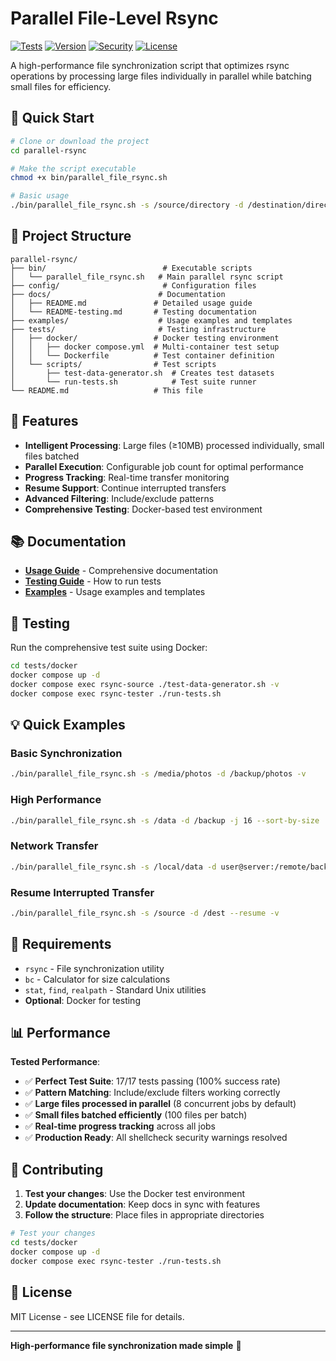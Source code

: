# Parallel File-Level Rsync

[![Tests](https://img.shields.io/badge/tests-17/17_passing-brightgreen)](tests/)
[![Version](https://img.shields.io/badge/version-2.1-blue)](bin/parallel_file_rsync.sh)
[![Security](https://img.shields.io/badge/shellcheck-passing-green)](bin/parallel_file_rsync.sh)
[![License](https://img.shields.io/badge/license-MIT-green)](LICENSE)

A high-performance file synchronization script that optimizes rsync operations by processing large files individually in parallel while batching small files for efficiency.

## 🚀 Quick Start

```bash
# Clone or download the project
cd parallel-rsync

# Make the script executable
chmod +x bin/parallel_file_rsync.sh

# Basic usage
./bin/parallel_file_rsync.sh -s /source/directory -d /destination/directory -v
```

## 📁 Project Structure

```
parallel-rsync/
├── bin/                          # Executable scripts
│   └── parallel_file_rsync.sh   # Main parallel rsync script
├── config/                       # Configuration files
├── docs/                        # Documentation
│   ├── README.md               # Detailed usage guide
│   └── README-testing.md       # Testing documentation
├── examples/                    # Usage examples and templates
├── tests/                       # Testing infrastructure
│   ├── docker/                 # Docker testing environment
│   │   ├── docker compose.yml  # Multi-container test setup
│   │   └── Dockerfile          # Test container definition
│   └── scripts/                # Test scripts
│       ├── test-data-generator.sh  # Creates test datasets
│       └── run-tests.sh            # Test suite runner
└── README.md                   # This file
```

## 🎯 Features

- **Intelligent Processing**: Large files (≥10MB) processed individually, small files batched
- **Parallel Execution**: Configurable job count for optimal performance
- **Progress Tracking**: Real-time transfer monitoring
- **Resume Support**: Continue interrupted transfers
- **Advanced Filtering**: Include/exclude patterns
- **Comprehensive Testing**: Docker-based test environment

## 📚 Documentation

- **[Usage Guide](docs/README.md)** - Comprehensive documentation
- **[Testing Guide](docs/README-testing.md)** - How to run tests
- **[Examples](examples/)** - Usage examples and templates

## 🧪 Testing

Run the comprehensive test suite using Docker:

```bash
cd tests/docker
docker compose up -d
docker compose exec rsync-source ./test-data-generator.sh -v
docker compose exec rsync-tester ./run-tests.sh
```

## 💡 Quick Examples

### Basic Synchronization
```bash
./bin/parallel_file_rsync.sh -s /media/photos -d /backup/photos -v
```

### High Performance
```bash
./bin/parallel_file_rsync.sh -s /data -d /backup -j 16 --sort-by-size
```

### Network Transfer
```bash
./bin/parallel_file_rsync.sh -s /local/data -d user@server:/remote/backup -j 4
```

### Resume Interrupted Transfer
```bash
./bin/parallel_file_rsync.sh -s /source -d /dest --resume -v
```

## 🔧 Requirements

- `rsync` - File synchronization utility
- `bc` - Calculator for size calculations
- `stat`, `find`, `realpath` - Standard Unix utilities
- **Optional**: Docker for testing

## 📊 Performance

**Tested Performance**:
- ✅ **Perfect Test Suite**: 17/17 tests passing (100% success rate)
- ✅ **Pattern Matching**: Include/exclude filters working correctly
- ✅ **Large files processed in parallel** (8 concurrent jobs by default)
- ✅ **Small files batched efficiently** (100 files per batch)
- ✅ **Real-time progress tracking** across all jobs
- ✅ **Production Ready**: All shellcheck security warnings resolved

## 🤝 Contributing

1. **Test your changes**: Use the Docker test environment
2. **Update documentation**: Keep docs in sync with features
3. **Follow the structure**: Place files in appropriate directories

```bash
# Test your changes
cd tests/docker
docker compose up -d
docker compose exec rsync-tester ./run-tests.sh
```

## 📄 License

MIT License - see LICENSE file for details.

---

**High-performance file synchronization made simple** 🚀